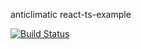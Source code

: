 anticlimatic react-ts-example

[![Build Status](https://travis-ci.org/dankreiger/anticlimatic-react-ts-example.svg?branch=master)](https://travis-ci.org/dankreiger/anticlimatic-react-ts-example)